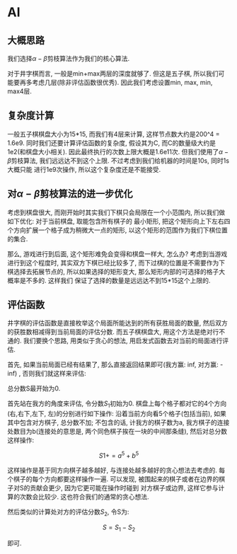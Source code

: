 # AI

## 大概思路

我们选择$\alpha-\beta$剪枝算法作为我们的核心算法.

对于井字棋而言, 一般是min+max两层的深度就够了.
但这是五子棋, 所以我们可能要再多考虑几层(除非评估函数很优秀). 因此我们考虑设置min, max, min, max4层.

## 复杂度计算

一般五子棋棋盘大小为15\*15, 而我们有4层来计算, 这样节点数大约是200^4 = 1.6e9.
同时我们还要计算评估函数的复杂度, 假设其为C, 而C的数量级大约是1e2(和棋盘大小相关).
因此最终执行的次数上限大概是1.6e11次.
但我们使用了$\alpha-\beta$剪枝算法, 我们远远达不到这个上限. 不过考虑到我们给机器的时间是10s, 同时1s大概只能
进行1e9次操作, 所以这个复杂度还是不能接受.

## 对$\alpha-\beta$剪枝算法的进一步优化

考虑到棋盘很大, 而刚开始时其实我们下棋只会局限在一个小范围内, 所以我们做如下优化: 对于当前棋盘, 取能包含所有棋子的
最小矩形, 把这个矩形向上下左右四个方向扩展一个格子成为稍微大一点的矩形, 以这个矩形的范围作为我们下棋位置的集合.

那么, 游戏进行到后面, 这个矩形难免会变得和棋盘一样大, 怎么办? 考虑到当游戏进行到这个程度时, 其实双方下棋已经比较多了,
而下过棋的位置是不需要作为下棋选择去拓展节点的, 所以如果选择的矩形变大, 那么矩形内部的可选择的格子大概率是不多的. 这样我们
保证了选择的数量是远远达不到15*15这个上限的.

## 评估函数

井字棋的评估函数是直接枚举这个局面所能达到的所有获胜局面的数量, 然后双方的获胜数相减得到当前局面的评估分数.
而五子棋棋盘大, 用这个方法是绝对行不通的. 我们要换个思路, 用类似于贪心的想法, 用启发式函数去对当前的局面进行评估.

首先, 如果当前局面已经有结果了, 那么直接返回结果即可(我方赢: inf, 对方赢: -inf)
, 否则我们就这样来评估:

总分数S最开始为0.

首先站在我方的角度来评估, 令分数$S_1$初始为0. 棋盘上每个格子都对它的4个方向(右,右下,左下, 左)的分别进行如下操作:
沿着当前方向看5个格子(包括当前), 如果其中包含对方棋子, 总分数不加; 不包含的话, 计我方的棋子数为a,
我方棋子的连接处数目为b(连接处的意思是, 两个同色棋子挨在一块的中间那条缝), 然后对总分数这样操作:

$$ S1 += a^5 + b^5 $$

这样操作是基于同方向棋子越多越好, 与连接处越多越好的贪心想法去考虑的.
每个棋子的每个方向都要这样操作一遍. 可以发现, 被围起来的棋子或者在边界的棋子对S的贡献会更少, 因为它更可能在操作时碰到
对方棋子或边界, 这样它参与计算的次数会比较少. 这也符合我们的通常的贪心想法.

然后类似的计算处对方的评估分数$S_2$, 令S为:

$$ S = S_1 - S_2 $$

即可.